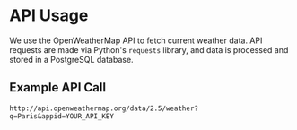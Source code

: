 # API Usage

We use the OpenWeatherMap API to fetch current weather data. API requests are made via Python's `requests` library, and data is processed and stored in a PostgreSQL database.

## Example API Call
`http://api.openweathermap.org/data/2.5/weather?q=Paris&appid=YOUR_API_KEY`
